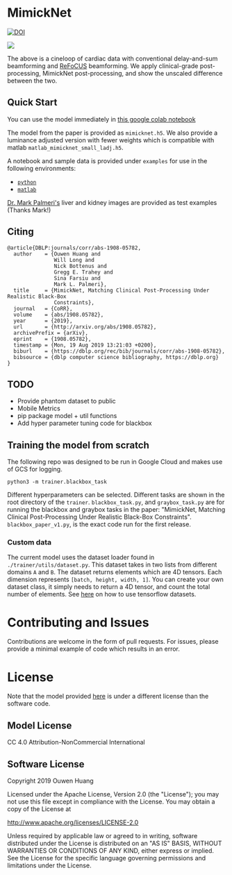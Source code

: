 # MimickNet
[![DOI](https://zenodo.org/badge/DOI/10.5281/zenodo.3368028.svg)](https://doi.org/10.5281/zenodo.3368028)

<img src="./examples/cardiac_horizontal_cineloop.gif">

The above is a cineloop of cardiac data with conventional delay-and-sum beamforming and [ReFoCUS](https://ieeexplore.ieee.org/document/8580195) beamforming. We apply clinical-grade post-processing, MimickNet post-processing, and show the unscaled difference between the two.

## Quick Start
You can use the model immediately in [this google colab notebook](https://colab.research.google.com/drive/1VV34wK6Onk_pr5D9fuSdkIeoig6KvK2d)

The model from the paper is provided as `mimicknet.h5`. We also provide a luminance adjusted version with fewer weights which is compatible with matlab `matlab_mimicknet_small_ladj.h5`.

A notebook and sample data is provided under `examples` for use in the following environments:
 - [`python`](https://github.com/Ouwen/MimickNet/blob/master/examples/python3_example.ipynb)
 - [`matlab`](https://github.com/Ouwen/MimickNet/blob/master/examples/matlab_example.m)

[Dr. Mark Palmeri's](https://github.com/mlp6) liver and kidney images are provided as test examples (Thanks Mark!)

## Citing
```
@article{DBLP:journals/corr/abs-1908-05782,
  author    = {Ouwen Huang and
               Will Long and
               Nick Bottenus and
               Gregg E. Trahey and
               Sina Farsiu and
               Mark L. Palmeri},
  title     = {MimickNet, Matching Clinical Post-Processing Under Realistic Black-Box
               Constraints},
  journal   = {CoRR},
  volume    = {abs/1908.05782},
  year      = {2019},
  url       = {http://arxiv.org/abs/1908.05782},
  archivePrefix = {arXiv},
  eprint    = {1908.05782},
  timestamp = {Mon, 19 Aug 2019 13:21:03 +0200},
  biburl    = {https://dblp.org/rec/bib/journals/corr/abs-1908-05782},
  bibsource = {dblp computer science bibliography, https://dblp.org}
}
```

## TODO
 - Provide phantom dataset to public
 - Mobile Metrics
 - pip package model + util functions
 - Add hyper parameter tuning code for blackbox
 
## Training the model from scratch
The following repo was designed to be run in Google Cloud and makes use of GCS for logging.
```
python3 -m trainer.blackbox_task
```
Different hyperparameters can be selected. Different tasks are shown in the root directory of the `trainer`. `blackbox_task.py`, and `graybox_task.py` are for running the blackbox and graybox tasks in the paper: "MimickNet, Matching Clinical Post-Processing Under Realistic Black-Box Constraints". `blackbox_paper_v1.py`, is the exact code run for the first release.

### Custom data
The current model uses the dataset loader found in `./trainer/utils/dataset.py`. This dataset takes in two lists from different domains `A` and `B`. The dataset returns elements which are 4D tensors. Each dimension represents `[batch, height, width, 1]`. You can create your own dataset class, it simply needs to return a 4D tensor, and count the total number of elements. See [here](https://www.tensorflow.org/datasets/overview) on how to use tensorflow datasets.

# Contributing and Issues
Contributions are welcome in the form of pull requests.
For issues, please provide a minimal example of code which results in an error.

# License
Note that the model provided [here](https://github.com/Ouwen/MimickNet/tree/master/examples) is under a different license than the software code.

## Model License
CC 4.0 Attribution-NonCommercial International

## Software License
Copyright 2019 Ouwen Huang

Licensed under the Apache License, Version 2.0 (the "License"); you may not use this file except in compliance with the License. You may obtain a copy of the License at

http://www.apache.org/licenses/LICENSE-2.0

Unless required by applicable law or agreed to in writing, software distributed under the License is distributed on an "AS IS" BASIS, WITHOUT WARRANTIES OR CONDITIONS OF ANY KIND, either express or implied. See the License for the specific language governing permissions and limitations under the License.
